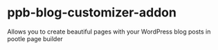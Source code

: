# ppb-blog-customizer-addon
Allows you to create beautiful pages with your WordPress blog posts in pootle page builder
